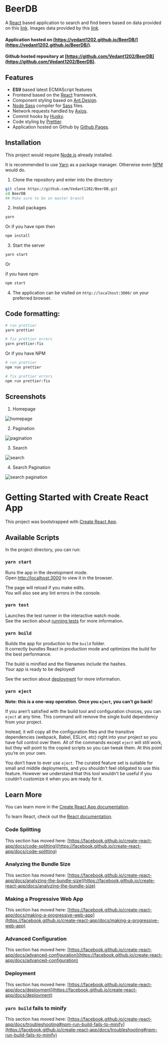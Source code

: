 # BeerDB

A [React](https://reactjs.org/) based application to search and find beers based on data provided on this [link](https://s3-ap-southeast-1.amazonaws.com/he-public-data/beercraft5bac38c.json). Images data provided by this [link](https://s3-ap-southeast-1.amazonaws.com/he-public-data/beerimages7e0480d.json).


#### Application hosted on [https://vedant1202.github.io/BeerDB/](https://vedant1202.github.io/BeerDB/).

#### Github hosted repository at [https://github.com/Vedant1202/BeerDB](https://github.com/Vedant1202/BeerDB).


## Features

- **ES9** based latest ECMAScript features
- Frontend based on the [React](https://reactjs.org/) framework.
- Component styling based on [Ant.Design](https://ant.design/).
- [Node Sass](https://www.npmjs.com/package/node-sass) compiler for [Sass](https://sass-lang.com/) files. 
- Network requests handled by [Axios](https://www.npmjs.com/package/axios).
- Commit hooks by [Husky](https://www.npmjs.com/package/husky).
- Code styling by [Prettier](https://prettier.io/).
- Application hosted on Github by [Github Pages](https://pages.github.com/).


## Installation

This project would require [Node.js](https://nodejs.org/en/) already installed.

It is recommended to use [Yarn](https://yarnpkg.com/) as a package manager. Otherwise even [NPM](https://www.npmjs.com/) would do.


1. Clone the repository and enter into the directory 

```bash
git clone https://github.com/Vedant1202/BeerDB.git
cd BeerDB
## Make sure to be on master branch
``` 

2. Install packages
```bash
yarn
```

Or if you have npm then

```bash
npm install
```

3. Start the server

```bash
yarn start
```

Or 

if you have npm
```bash
npm start
```

4. The application can be visited on `http://localhost:3000/` on your preferred browser.


## Code formatting:

```bash
# run prettier
yarn prettier

# fix prettier errors
yarn prettier:fix
```

Or if you have NPM

```bash
# run prettier
npm run prettier

# fix prettier errors
npm run prettier:fix
```



## Screenshots

1. Homepage

![homepage](https://raw.githubusercontent.com/Vedant1202/BeerDB/master/screenshots/homepage.png)



2. Pagination

![pagination](https://raw.githubusercontent.com/Vedant1202/BeerDB/master/screenshots/pagination.png)


3. Search

![search](https://raw.githubusercontent.com/Vedant1202/BeerDB/master/screenshots/search.png)


4. Search Pagination

![search pagination](https://raw.githubusercontent.com/Vedant1202/BeerDB/master/screenshots/search-pagination.png)



# Getting Started with Create React App

This project was bootstrapped with [Create React App](https://github.com/facebook/create-react-app).

## Available Scripts

In the project directory, you can run:

### `yarn start`

Runs the app in the development mode.\
Open [http://localhost:3000](http://localhost:3000) to view it in the browser.

The page will reload if you make edits.\
You will also see any lint errors in the console.

### `yarn test`

Launches the test runner in the interactive watch mode.\
See the section about [running tests](https://facebook.github.io/create-react-app/docs/running-tests) for more information.

### `yarn build`

Builds the app for production to the `build` folder.\
It correctly bundles React in production mode and optimizes the build for the best performance.

The build is minified and the filenames include the hashes.\
Your app is ready to be deployed!

See the section about [deployment](https://facebook.github.io/create-react-app/docs/deployment) for more information.

### `yarn eject`

**Note: this is a one-way operation. Once you `eject`, you can’t go back!**

If you aren’t satisfied with the build tool and configuration choices, you can `eject` at any time. This command will remove the single build dependency from your project.

Instead, it will copy all the configuration files and the transitive dependencies (webpack, Babel, ESLint, etc) right into your project so you have full control over them. All of the commands except `eject` will still work, but they will point to the copied scripts so you can tweak them. At this point you’re on your own.

You don’t have to ever use `eject`. The curated feature set is suitable for small and middle deployments, and you shouldn’t feel obligated to use this feature. However we understand that this tool wouldn’t be useful if you couldn’t customize it when you are ready for it.

## Learn More

You can learn more in the [Create React App documentation](https://facebook.github.io/create-react-app/docs/getting-started).

To learn React, check out the [React documentation](https://reactjs.org/).

### Code Splitting

This section has moved here: [https://facebook.github.io/create-react-app/docs/code-splitting](https://facebook.github.io/create-react-app/docs/code-splitting)

### Analyzing the Bundle Size

This section has moved here: [https://facebook.github.io/create-react-app/docs/analyzing-the-bundle-size](https://facebook.github.io/create-react-app/docs/analyzing-the-bundle-size)

### Making a Progressive Web App

This section has moved here: [https://facebook.github.io/create-react-app/docs/making-a-progressive-web-app](https://facebook.github.io/create-react-app/docs/making-a-progressive-web-app)

### Advanced Configuration

This section has moved here: [https://facebook.github.io/create-react-app/docs/advanced-configuration](https://facebook.github.io/create-react-app/docs/advanced-configuration)

### Deployment

This section has moved here: [https://facebook.github.io/create-react-app/docs/deployment](https://facebook.github.io/create-react-app/docs/deployment)

### `yarn build` fails to minify

This section has moved here: [https://facebook.github.io/create-react-app/docs/troubleshooting#npm-run-build-fails-to-minify](https://facebook.github.io/create-react-app/docs/troubleshooting#npm-run-build-fails-to-minify)
